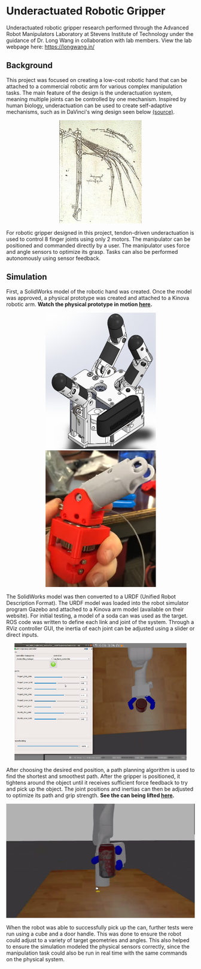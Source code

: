 # Underactuated Robotic Gripper
Underactuated robotic gripper research performed through the Advanced Robot Manipulators Laboratory at Stevens Institute of Technology under the guidance of Dr. Long Wang in collaboration with lab members. View the lab webpage here: https://longwang.in/

## Background  
This project was focused on creating a low-cost robotic hand that can be attached to a commercial robotic arm for various complex manipulation tasks. The main feature of the design is the underactuation system, meaning multiple joints can be controlled by one mechanism. Inspired by human biology, underactuation can be used to create self-adaptive mechanisms, such as in DaVinci's wing design seen below [(source)](https://en.wikipedia.org/wiki/Self-adaptive_mechanisms/). 

<p align="center">
  <img src="https://github.com/cmcalder55/underactuated_robotics/blob/main/screenshots/davinci.jpg?raw=true" alt="Da Vinci's self-adaptive flapping wings." />
</p>

For robotic gripper designed in this project, tendon-driven underactuation is used to control 8 finger joints using only 2 motors. The manipulator can be positioned and commanded directly by a user. The manipulator uses force and angle sensors to optimize its grasp. Tasks can also be performed autonomously using sensor feedback.  

## Simulation
First, a SolidWorks model of the robotic hand was created. Once the model was approved, a physical prototype was created and attached to a Kinova robotic arm. **Watch the physical prototype in motion [here](https://youtube.com/shorts/SLhP_C6LJS4?feature=share/).**  

<p align="center">
  <img src="https://github.com/cmcalder55/underactuated_robotics/blob/main/screenshots/SWmodel.png?raw=true" alt="SolidWorks 3D model." width="295" height="365"/>
  <img src="https://github.com/cmcalder55/underactuated_robotics/blob/main/screenshots/physPrototype.png?raw=true" alt="Physical prototyping." width="295" height="365"/>
</p>

The SolidWorks model was then converted to a URDF (Unified Robot Description Format). The URDF model was loaded into the robot simulator program Gazebo and attached to a Kinova arm model (available on their website). For initial testing, a model of a soda can was used as the target. ROS code was written to define each link and joint of the system. Through a RViz controller GUI, the inertia of each joint can be adjusted using a slider or direct inputs.   

<p align="center">
  <img src="https://github.com/cmcalder55/underactuated_robotics/blob/main/screenshots/overhead.png?raw=true" alt="Target gripping overhead view." width="460" height="313"/>
</p>

After choosing the desired end position, a path planning algorithm is used to find the shortest and smoothest path. After the gripper is positioned, it tightens around the object until it receives sufficient force feedback to try and pick up the object. The joint positions and inertias can then be adjusted to optimize its path and grip strength. 
**See the can being lifted [here](https://youtu.be/HWir0G_nYKU/).**    

<p align="center">
  <img src="https://github.com/cmcalder55/underactuated_robotics/blob/main/screenshots/front.png?raw=true" alt="Target lifting front view." width="533" height="305"/>
</p> 

When the robot was able to successfully pick up the can, further tests were run using a cube and a door handle. This was done to ensure the robot could adjust to a variety of target geometries and angles. This also helped to ensure the simulation modeled the physical sensors correctly, since the manipulation task could also be run in real time with the same commands on the physical system.  
